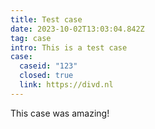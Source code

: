 ```yaml
---
title: Test case
date: 2023-10-02T13:03:04.842Z
tag: case
intro: This is a test case
case:
  caseid: "123"
  closed: true
  link: https://divd.nl
---
```

T﻿his case was amazing!